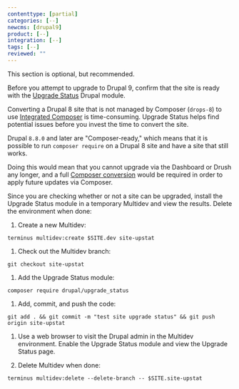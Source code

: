 ```yaml
---
contenttype: [partial]
categories: [--]
newcms: [drupal9]
product: [--]
integration: [--]
tags: [--]
reviewed: ""
---
```


This section is optional, but recommended.

Before you attempt to upgrade to Drupal 9, confirm that the site is ready with the [Upgrade Status](https://www.drupal.org/project/upgrade_status) Drupal module.

Converting a Drupal 8 site that is not managed by Composer (`drops-8`) to use [Integrated Composer](/guides/integrated-composer) is time-consuming. Upgrade Status helps find potential issues before you invest the time to convert the site.

<Accordion title="Test Drupal Upgrade Status in a Temporary Multidev" id="drupal-upgrade-status" icon="lightbulb">

Drupal `8.8.0` and later are "Composer-ready," which means that it is possible to run `composer require` on a Drupal 8 site and have a site that still works.

Doing this would mean that you cannot upgrade via the Dashboard or Drush any longer, and a full [Composer conversion](/guides/composer-convert) would be required in order to apply future updates via Composer.

Since you are checking whether or not a site can be upgraded, install the Upgrade Status module in a temporary Multidev and view the results. Delete the environment when done:

1. Create a new Multidev:

  ```bash{promptUser: user}
  terminus multidev:create $SITE.dev site-upstat
  ```

1. Check out the Multidev branch:

  ```bash{promptUser: user}
  git checkout site-upstat
  ```

1. Add the Upgrade Status module:

  ```bash{promptUser: user}
  composer require drupal/upgrade_status
  ```

1. Add, commit, and push the code:

  ```bash{promptUser: user}
  git add . && git commit -m "test site upgrade status" && git push origin site-upstat
  ```

1. Use a web browser to visit the Drupal admin in the Multidev environment. Enable the Upgrade Status module and view the Upgrade Status page.

1. Delete Multidev when done:

  ```bash{promptUser: user}
  terminus multidev:delete --delete-branch -- $SITE.site-upstat
  ```

</Accordion>
